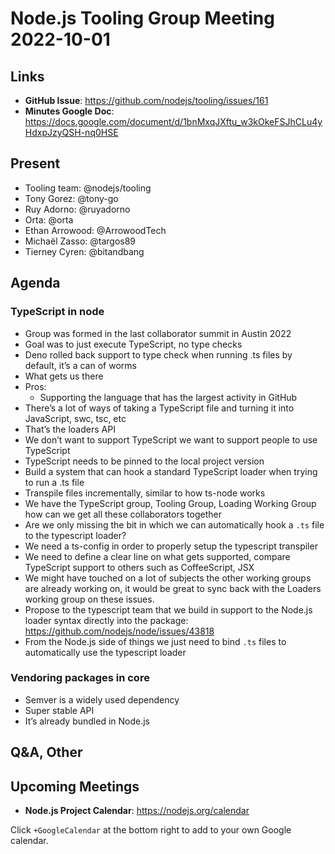 # Node.js  Tooling Group Meeting 2022-10-01

## Links

* **GitHub Issue**: https://github.com/nodejs/tooling/issues/161
* **Minutes Google Doc**: https://docs.google.com/document/d/1bnMxqJXftu_w3kOkeFSJhCLu4yHdxpJzyQSH-nq0HSE

## Present

* Tooling team: @nodejs/tooling
* Tony Gorez: @tony-go
* Ruy Adorno: @ruyadorno
* Orta: @orta
* Ethan Arrowood: @ArrowoodTech
* Michaël Zasso: @targos89
* Tierney Cyren: @bitandbang

## Agenda

### TypeScript in node
* Group was formed in the last collaborator summit in Austin 2022
* Goal was to just execute TypeScript, no type checks
* Deno rolled back support to type check when running .ts files by default, it’s a can of worms
* What gets us there
* Pros:
  * Supporting the language that has the largest activity in GitHub
* There’s a lot of ways of taking a TypeScript file and turning it into JavaScript, swc, tsc, etc
* That’s the loaders API
* We don’t want to support TypeScript we want to support people to use TypeScript
* TypeScript needs to be pinned to the local project version
* Build a system that can hook a standard TypeScript loader when trying to run a .ts file
* Transpile files incrementally, similar to how ts-node works
* We have the TypeScript group, Tooling Group, Loading Working Group how can we get all these collaborators together
* Are we only missing the bit in which we can automatically hook a `.ts` file to the typescript loader?
* We need a ts-config in order to properly setup the typescript transpiler
* We need to define a clear line on what gets supported, compare TypeScript support to others such as CoffeeScript, JSX
* We might have touched on a lot of subjects the other working groups are already working on, it would be great to sync back with the Loaders working group on these issues.
* Propose to the typescript team that we build in support to the Node.js loader syntax directly into the package: https://github.com/nodejs/node/issues/43818
* From the Node.js side of things we just need to bind `.ts` files to automatically use the typescript loader

### Vendoring packages in core
* Semver is a widely used dependency
* Super stable API
* It’s already bundled in Node.js


## Q&A, Other

## Upcoming Meetings

* **Node.js Project Calendar**: <https://nodejs.org/calendar>

Click `+GoogleCalendar` at the bottom right to add to your own Google calendar.


